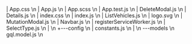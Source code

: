 |   App.css \n
|   App.js \n
|   App.scss \n
|   App.test.js \n
|   DeleteModal.js \n
|   Details.js \n
|   index.css \n
|   index.js \n
|   ListVehicles.js \n
|   logo.svg \n
|   MutationModal.js \n
|   Navbar.js \n
|   registerServiceWorker.js \n
|   SelectType.js \n
| \n 
+---config \n
|       constants.js \n
| \n
\---models \n
        gql.model.js \n
